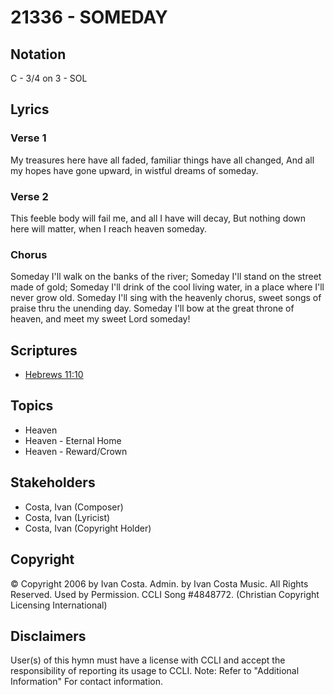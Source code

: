 # 21336 - SOMEDAY

## Notation

C - 3/4 on 3 - SOL

## Lyrics

### Verse 1

My treasures here have all faded, familiar things have all changed, And all my hopes have gone upward, in wistful dreams of someday.

### Verse 2

This feeble body will fail me, and all I have will decay, But nothing down here will matter, when I reach heaven someday.

### Chorus

Someday I'll walk on the banks of the river; Someday I'll stand on the street made of gold; Someday I'll drink of the cool living water, in a place where I'll never grow old. Someday I'll sing with the heavenly chorus, sweet songs of praise thru the unending day. Someday I'll bow at the great throne of heaven, and meet my sweet Lord someday!


## Scriptures

- [Hebrews 11:10](https://www.biblegateway.com/passage/?search=Hebrews%2011%3A10)

## Topics

- Heaven
- Heaven - Eternal Home
- Heaven - Reward/Crown

## Stakeholders

- Costa, Ivan (Composer)
- Costa, Ivan (Lyricist)
- Costa, Ivan (Copyright Holder)

## Copyright

© Copyright 2006 by Ivan Costa. 
Admin. by Ivan Costa Music. All Rights Reserved. Used by Permission. CCLI Song #4848772.
(Christian Copyright Licensing International)

## Disclaimers

User(s) of this hymn must have a license with CCLI and accept the responsibility of reporting its usage to CCLI.
Note: Refer to "Additional Information" For contact information.

